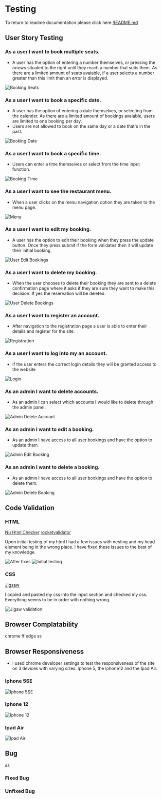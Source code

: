 # Testing

To return to readme documentation please click here [README.md](README.md)

## User Story Testing

### As a user I want to book multiple seats.

- A user has the option of entering a number themselves, or pressing the arrows situated to the right until they reach a number that suits them. As there are a limited amount of seats avaiable, if a user selects a number greater than this limit then an error is displayed.

![Booking Seats](documentation/features/reservation_form_filled.png)

### As a user I want to book a specific date.

- A user has the option of entering a date themselves, or selecting from the calender. As there are a limited amount of bookings avaiable, users are limited to one booking per day.
- Users are not allowed to book on the same day or a date that's in the past.

![Booking Date](documentation/features/reservation_form_filled.png)

### As a user I want to book a specific time.

- Users can enter a time themselves or select from the time input function.

![Booking Time](documentation/features/reservation_form_filled.png)

### As a user I want to see the restaurant menu.

- When a user clicks on the menu navigation option they are taken to the menu page.

![Menu](documentation/features/menu_page.png)

### As a user I want to edit my booking.

- A user has the option to edit their booking when they press the update button. Once they press submit if the form validates then it will update their initial booking.

![User Edit Bookings](documentation/features/update_reservation.png)

### As a user I want to delete my booking.

- When the user chooses to delete their booking they are sent to a delete confirmation page where it asks if they are sure they want to make this decision. If yes the reservation will be deleted.

![User Delete Bookings](documentation/features/delete_confirmation.png)

### As a user I want to register an account.

- After navigation to the registration page a user is able to enter their details and register for the site.

![Registration](documentation/features/registration_page.png)

### As a user I want to log into my an account.

- If the user enters the correct login details they will be granted access to the website

![Login](documentation/features/log_in.png)

### As an admin I want to delete accounts.

- As an admin I can select which accounts I would like to delete through the admin panel.

![Admin Delete Account](documentation/testing/delete_user_accounts.png)

### As an admin I want to edit a booking.

- As an admin I have access to all user bookings and have the option to update them.

![Admin Edit Booking](documentation/testing/manage_reservations_admin.png)

### As an admin I want to delete a booking.

- As an admin I have access to all user bookings and have the option to delete them.

![Admin Delete Booking](documentation/testing/manage_reservations_admin.png)


## Code Validation

### HTML

[Nu Html Checker](https://validator.w3.org/)
[rocketvalidator](https://rocketvalidator.com/)

Upon initial testing of my html I had a few issues with nesting and my head element being in the wrong place. I have fixed these issues to the best of my knowledge. 

![After fixes](documentation/testing/html_validation.png)
![Initial testing](documentation/testing/initial_html_testing.png)

### CSS 

[Jigsaw](https://jigsaw.w3.org/)

I copied and pasted my css into the input section and checked my css. Everything seems to be in order with nothing wrong.

![Jigaw validation](documentation/testing/jigsaw_validation.png)

## Browser Complatability
chrome ff edge ss

## Browser Responsiveness
- I used chrome developer settings to test the responsiveness of the site on 3 devices with varying sizes. Iphone 5, the Iphone12 and the Ipad Air.

### Iphone 5SE

![Iphone 5SE](documentation/testing/iphone_5se.png)

### Iphone 12

![Iphone 12](documentation/testing/iphone_12.png)

### Ipad Air

![Ipad Air](documentation/testing/ipad_air.png)

## Bug
ss
### Fixed Bug

### Unfixed Bug